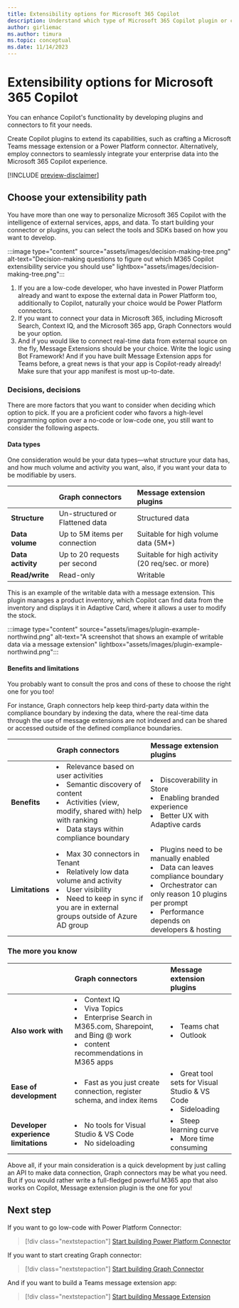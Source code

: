 ```yaml
---
title: Extensibility options for Microsoft 365 Copilot
description: Understand which type of Microsoft 365 Copilot plugin or connector works best for you
author: girliemac
ms.author: timura
ms.topic: conceptual
ms.date: 11/14/2023
---
```


# Extensibility options for Microsoft 365 Copilot

You can enhance Copilot's functionality by developing plugins and connectors to fit your needs.

Create Copilot plugins to extend its capabilities, such as crafting a Microsoft Teams message extension or a Power Platform connector. Alternatively, employ connectors to seamlessly integrate your enterprise data into the Microsoft 365 Copilot experience.

[!INCLUDE [preview-disclaimer](includes/preview-disclaimer.md)]

## Choose your extensibility path

You have more than one way to personalize Microsoft 365 Copilot with the intelligence of external services, apps, and data.
To start building your connector or plugins, you can select the tools and SDKs based on how you want to develop.

:::image type="content" source="assets/images/decision-making-tree.png" alt-text="Decision-making questions to figure out which M365 Copilot extensibility service you should use" lightbox="assets/images/decision-making-tree.png":::

1. If you are a low-code developer, who have invested in Power Platform already and want to expose the external data in Power Platform too, additionally to Copilot, naturally your choice would be Power Platform connectors.
2. If you want to connect your data in Microsoft 365, including Microsoft Search, Context IQ, and the Microsoft 365 app, Graph Connectors would be your option.
3. And if you would like to connect real-time data from external source on the fly, Message Extensions should be your choice. Write the logic using Bot Framework! And if you have built Message Extension apps for Teams before, a great news is that your app is Copilot-ready already! Make sure that your app manifest is most up-to-date.

### Decisions, decisions

There are more factors that you want to consider when deciding which option to pick. If you are a proficient coder who favors a high-level programming option over a no-code or low-code one, you still want to consider the following aspects.

#### Data types

One consideration would be your data types—what structure your data has, and how much volume and activity you want, also, if you want your data to be modifiable by users.

|                    | Graph connectors                | Message extension plugins       |
|:-------------------|:--------------------------------|:--------------------------------|
| **Structure**          | Un-structured or Flattened data | Structured data |
| **Data volume**        | Up to 5M items per connection   | Suitable for high volume data (5M+) |
| **Data activity**      | Up to 20 requests per second    | Suitable for high activity (20 req/sec. or more)|
| **Read/write**         | Read-only                       | Writable

This is an example of the writable data with a message extension. This plugin manages a product inventory, which Copilot can find data from the inventory and displays it in Adaptive Card, where it allows a user to modify the stock.

:::image type="content" source="assets/images/plugin-example-northwind.png" alt-text="A screenshot that shows an example of writable data via a message extension" lightbox="assets/images/plugin-example-northwind.png":::

#### Benefits and limitations

You probably want to consult the pros and cons of these to choose the right one for you too!

For instance, Graph connectors help keep third-party data within the compliance boundary by indexing the data, where the real-time data through the use of message extensions are not indexed and can be shared or accessed outside of the defined compliance boundaries.

|                    | Graph connectors                | Message extension plugins       |
|:-------------------|:--------------------------------|:--------------------------------|
| **Benefits**    | <li>Relevance based on user activities  <li>Semantic discovery of content <li>Activities (view, modify, shared with) help with ranking <li>Data stays within compliance boundary| <li>Discoverability in Store <li>Enabling branded experience <li>Better UX with Adaptive cards|
| **Limitations** | <li>Max 30 connectors in Tenant <li>Relatively low data volume and activity <li>User visibility <li>Need to keep in sync if you are in external groups outside of Azure AD group | <li>Plugins need to be manually enabled <li>Data can leaves compliance boundary  <li>Orchestrator can only reason 10 plugins per prompt <li>Performance depends on developers & hosting|

### The more you know

|                    | Graph connectors                | Message extension plugins       |
|:-------------------|:--------------------------------|:--------------------------------|
| **Also work with**                    | <li>Context IQ <li>Viva Topics <li>Enterprise Search in M365.com, Sharepoint, and Bing @ work <li>content recommendations in M365 apps | <li>Teams chat <li>Outlook |
| **Ease of development**               | <li>Fast as you just create connection, register schema, and index items | <li>Great tool sets for Visual Studio & VS Code <li>Sideloading |
| **Developer experience limitations**  | <li>No tools for Visual Studio & VS Code <li>No sideloading | <li>Steep learning curve <li>More time consuming

Above all, if your main consideration is a quick development by just calling an API to make data connection, Graph connectors may be what you need. But if you would rather write a full-fledged powerful M365 app that also works on Copilot, Message extension plugin is the one for you!

## Next step

If you want to go low-code with Power Platform Connector:

> [!div class="nextstepaction"]
> [Start building Power Platform Connector](/connectors/custom-connectors/define-blank?context=microsoft-365-copilot/extensibility/context)

If you want to start creating Graph connector:

> [!div class="nextstepaction"]
> [Start building Graph Connector](overview-graph-connector.md)

And if you want to build a Teams message extension app:

> [!div class="nextstepaction"]
> [Start building Message Extension](overview-message-extension-bot.md)
